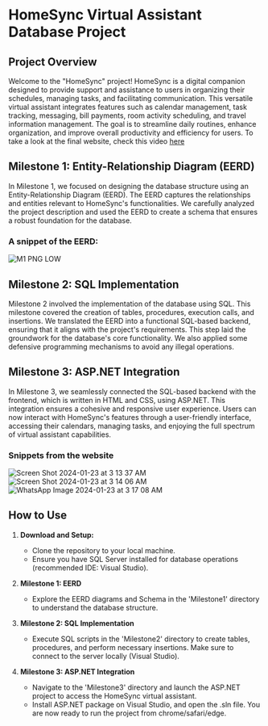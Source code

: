 # HomeSync Virtual Assistant Database Project

## Project Overview

Welcome to the "HomeSync" project! HomeSync is a digital companion designed to provide support and assistance to users in organizing their schedules, managing tasks, and facilitating communication. This versatile virtual assistant integrates features such as calendar management, task tracking, messaging, bill payments, room activity scheduling, and travel information management. The goal is to streamline daily routines, enhance organization, and improve overall productivity and efficiency for users. To take a look at the final website, check this video [here](https://drive.google.com/drive/folders/1lPT9qUUTL7GtPmA5weZKW3Py2xsI1rhp)

## Milestone 1: Entity-Relationship Diagram (EERD)

In Milestone 1, we focused on designing the database structure using an Entity-Relationship Diagram (EERD). The EERD captures the relationships and entities relevant to HomeSync's functionalities. We carefully analyzed the project description and used the EERD to create a schema that ensures a robust foundation for the database.

### A snippet of the EERD:
![M1 PNG LOW](https://github.com/sarahelfeel04/Virtual-Assistant-Database/assets/142936159/355850d2-4195-4235-a1a6-435120cabfd9)


## Milestone 2: SQL Implementation

Milestone 2 involved the implementation of the database using SQL. This milestone covered the creation of tables, procedures, execution calls, and insertions. We translated the EERD into a functional SQL-based backend, ensuring that it aligns with the project's requirements. This step laid the groundwork for the database's core functionality. We also applied some defensive programming mechanisms to avoid any illegal operations.

## Milestone 3: ASP.NET Integration

In Milestone 3, we seamlessly connected the SQL-based backend with the frontend, which is written in HTML and CSS, using ASP.NET. This integration ensures a cohesive and responsive user experience. Users can now interact with HomeSync's features through a user-friendly interface, accessing their calendars, managing tasks, and enjoying the full spectrum of virtual assistant capabilities.

### Snippets from the website
![Screen Shot 2024-01-23 at 3 13 37 AM](https://github.com/sarahelfeel04/Virtual-Assistant-Database/assets/142936159/a444b3f6-5ec2-47a6-ba32-48f25c33d8bc)
![Screen Shot 2024-01-23 at 3 14 06 AM](https://github.com/sarahelfeel04/Virtual-Assistant-Database/assets/142936159/351539f5-89a4-4266-8d49-4308aa2d1512)
![WhatsApp Image 2024-01-23 at 3 17 08 AM](https://github.com/sarahelfeel04/Virtual-Assistant-Database/assets/142936159/f25dc43d-a04f-4509-8901-609b1fd67ba1)


## How to Use

1. **Download and Setup:**
   - Clone the repository to your local machine.
   - Ensure you have SQL Server installed for database operations (recommended IDE: Visual Studio).

2. **Milestone 1: EERD**
   - Explore the EERD diagrams and Schema in the 'Milestone1' directory to understand the database structure.

3. **Milestone 2: SQL Implementation**
   - Execute SQL scripts in the 'Milestone2' directory to create tables, procedures, and perform necessary insertions. Make sure to connect to the server locally (Visual Studio).

4. **Milestone 3: ASP.NET Integration**
   - Navigate to the 'Milestone3' directory and launch the ASP.NET project to access the HomeSync virtual assistant.
   - Install ASP.NET package on Visual Studio, and open the .sln file. You are now ready to run the project from chrome/safari/edge.

